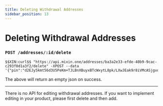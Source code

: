 ```yaml
---
title: Deleting Withdrawal Addresses
sidebar_position: 13
---
```


# Deleting Withdrawal Addresses

### `POST /addresses/:id/delete` 

```
$$XIN:curl$$ "https://api.mixin.one/addresses/ba3a2e33-efde-40b9-9cac-c293f0d1a3f2/delete" -XPOST --data '{"pin":"d2EJy5kmt56d3U5PeKm+TJLBnXBuyxBTcWxytL8pk/LXwJEak9r8iVMcASjgvoO+"}'
```

The above will return an empty json on success.

---
There is no API for editing withdrawal addresses. If you want to implement editing in your product, please first delete and then add.